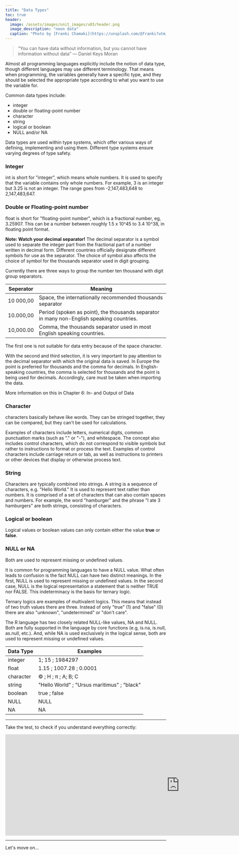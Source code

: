 ```yaml
---
title: "Data Types"
toc: true
header:
  image: /assets/images/unit_images/u03/header.png
  image_description: "neon data"
  caption: "Photo by [Franki Chamaki](https://unsplash.com/@franki?utm_source=unsplash&amp;utm_medium=referral&amp;utm_content=creditCopyText) [from unsplash](https://unsplash.com/s/photos/data?utm_source=unsplash&amp;utm_medium=referral&amp;utm_content=creditCopyText)"
---
```


<!--more-->

> “You can have data without information, but you cannot have information without data”  —  Daniel Keys Moran

Almost all programming languages explicitly include the notion of data type, though different languages may use different terminology.
That means when programming, the variables generally have a specific type, and they should be selected the appropriate type according to what you want to use the variable for.

Common data types include:
* integer
* double or floating-point number
* character
* string
* logical or boolean
* NULL and/or NA

Data types are used within type systems, which offer various ways of defining, implementing and using them. Different type systems ensure varying degrees of type safety.

### Integer
int is short for "integer", which means whole numbers. It is used to specify that the variable contains only whole numbers. For example, 3 is an integer but 3.25 is not an integer. The range goes from -2,147,483,648 to 2,147,483,647.

### Double or Floating-point number
float is short for "floating-point number", which is a fractional number, eg, 3.25907. This can be a number between roughly 1.5 x 10^45 to 3.4 10^38, in floating point format.

**Note: Watch your decimal separator!**
The decimal separator is a symbol used to separate the integer part from the fractional part of a number written in decimal form. Different countries officially designate different symbols for use as the separator. The choice of symbol also affects the choice of symbol for the thousands separator used in digit grouping.

Currently there are three ways to group the number ten thousand with digit group separators.

| Seperator  | Meaning |
|------------|----------|
| 10 000,00  |  Space, the internationally recommended thousands separator  |
| 10.000,00  |  Period (spoken as point), the thousands separator in many non-English speaking countries. |
| 10,000.00  |  Comma, the thousands separator used in most English speaking countries. |

The first one is not suitable for data entry because of the space character.

With the second and third selection, it is very important to pay attention to the decimal separator with which the original data is saved. In Europe the point is preferred for thousands and the comma for decimals. In English-speaking countries, the comma is selected for thousands and the point is being used for decimals.
Accordingly, care must be taken when importing the data.

More information on this in Chapter 6: In- and Output of Data

### Character
characters basically behave like words. They can be stringed together, they can be compared, but they can't be used for calculations.

Examples of characters include letters, numerical digits, common punctuation marks (such as "." or "-"), and whitespace. The concept also includes control characters, which do not correspond to visible symbols but rather to instructions to format or process the text. Examples of control characters include carriage return or tab, as well as instructions to printers or other devices that display or otherwise process text.

### String
Characters are typically combined into strings. A string is a sequence of characters, e.g. "Hello World."
It is used to represent text rather than numbers. It is comprised of a set of characters that can also contain spaces and numbers. For example, the word "hamburger" and the phrase "I ate 3 hamburgers" are both strings, consisting of characters.

### Logical or boolean
Logical values or boolean values can only contain either the value **true** or **false**.

### NULL or NA
Both are used to represent missing or undefined values.

It is common for programming languages to have a NULL value.  What often leads to confusion is the fact NULL can have two distinct meanings.  In the first, NULL is used to represent missing or undefined values. In the second case, NULL is the logical representation a statement that is neither TRUE nor FALSE.  This indeterminacy is the basis for ternary logic.

Ternary logics are examples of multivalent logics. This means that instead of two truth values there are three. Instead of only "true" (1) and "false" (0) there are also "unknown", "undetermined" or "don't care".

The R language has two closely related NULL-like values, NA and NULL.  Both are fully supported in the language by core functions (e.g, is.na, is.null, as.null, etc.). And, while NA is used exclusively in the logical sense, both are used to represent missing or undefined values.


| Data Type  | Examples |
|------------|----------|
| integer        |1; 15 ; 1984297       |
| float      |1.15 ; 1007.28 ; 0.0001       |
| character  |© ; H ; π ; A; B; C        |
| string     |"Hello World"  ;   "Ursus maritimus"  ;   "black" |  
| boolean    |true  ;   false         |
| NULL       |  NULL       |
| NA         |  NA       |  


----

Take the test, to check if you understand everything correctly:

<iframe src="https://h5p.org/h5p/embed/956362" width="1090" height="317" frameborder="0" allowfullscreen="allowfullscreen" allow="geolocation *; microphone *; camera *; midi *; encrypted-media *"></iframe><script src="https://h5p.org/sites/all/modules/h5p/library/js/h5p-resizer.js" charset="UTF-8"></script>

-----

Let's move on...

<!--
## Further reading

add some day
-->
